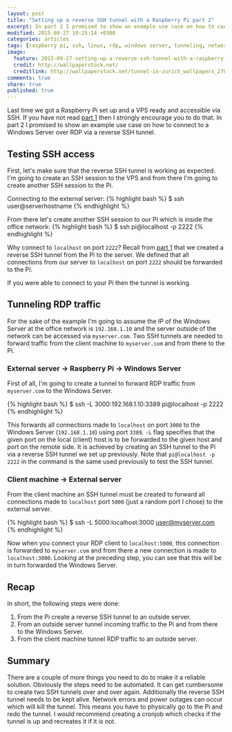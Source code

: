 ```yaml
---
layout: post
title: "Setting up a reverse SSH tunnel with a Raspberry Pi part 2"
excerpt: In part 2 I promised to show an example use case on how to connect to a Windows Server over RDP via a reverse SSH tunnel.
modified: 2015-09-27 19:25:14 +0300
categories: articles
tags: [raspberry pi, ssh, linux, rdp, windows server, tunneling, networking]
image:
  feature: 2015-09-27-setting-up-a-reverse-ssh-tunnel-with-a-raspberry-pi-part-2/cover.jpg
  credit: http://wallpaperstock.net/
  creditlink: http://wallpaperstock.net/tunnel-in-zurich_wallpapers_27851_1280x800_1.html
comments: true
share: true
published: true
---
```


Last time we got a Raspberry Pi set up and a VPS ready and accessible via SSH. If you have not read [part 1]({{site.url}}/articles/setting-up-a-reverse-ssh-tunnel-with-a-raspberry-pi/ "part 1 of setting up a reverse ssh tunnel with a raspberry pi") then I strongly encourage you to do that. In part 2 I promised to show an example use case on how to connect to a Windows Server over RDP via a reverse SSH tunnel.

## Testing SSH access

First, let's make sure that the reverse SSH tunnel is working as expected. I'm going to create an SSH session to the VPS and from there I'm going to create another SSH session to the Pi.

Connecting to the external server:
{% highlight bash %}
$ ssh user@serverhostname
{% endhighlight %}

From there let's create another SSH session to our Pi which is inside the office network:
{% highlight bash %}
$ ssh pi@localhost -p 2222
{% endhighlight %}

Why connect to `localhost` on port `2222`? Recall from [part 1]({{site.url}}/articles/setting-up-a-reverse-ssh-tunnel-with-a-raspberry-pi/ "part 1 of setting up a reverse ssh tunnel with a raspberry pi") that we created a reverse SSH tunnel from the Pi to the server. We defined that all connections from our server to `localhost` on port `2222` should be forwarded to the Pi.

If you were able to connect to your Pi then the tunnel is working.

## Tunneling RDP traffic

For the sake of the example I'm going to assume the IP of the Windows Server at the office network is `192.168.1.10` and the server outside of the network can be accessed via `myserver.com`. Two SSH tunnels are needed to forward traffic from the client machine to `myserver.com` and from there to the Pi.

### External server -> Raspberry Pi -> Windows Server

First of all, I'm going to create a tunnel to forward RDP traffic from `myserver.com` to the Windows Server.

{% highlight bash %}
$ ssh -L 3000:192.168.1.10:3389 pi@localhost -p 2222
{% endhighlight %}

This forwards all connections made to `localhost` on port `3000` to the Windows Server (`192.168.1.10`) using port `3389`. `-L` flag specifies that the given port on the local (client) host is to be forwarded to the given host and port on the remote side. It is achieved by creating an SSH tunnel to the Pi via a reverse SSH tunnel we set up previously. Note that `pi@localhost -p 2222` in the command is the same used previously to test the SSH tunnel.

### Client machine -> External server

From the client machine an SSH tunnel must be created to forward all connections made to `localhost` port `5000` (just a random port I chose) to the external server.

{% highlight bash %}
$ ssh -L 5000:localhost:3000 user@myserver.com
{% endhighlight %}

Now when you connect your RDP client to `localhost:5000`, this connection is forwarded to `myserver.com` and from there a new connection is made to `localhost:3000`. Looking at the preceding step, you can see that this will be in turn forwarded the Windows Server.

## Recap

In short, the following steps were done:

1. From the Pi create a reverse SSH tunnel to an outside server.
2. From an outside server tunnel incoming traffic to the Pi and from there to the Windows Server.
3. From the client machine tunnel RDP traffic to an outside server.

## Summary

There are a couple of more things you need to do to make it a reliable solution. Obviously the steps need to be automated. It can get cumbersome to create two SSH tunnels over and over again. Additionally the reverse SSH tunnel needs to be kept alive. Network errors and power outages can occur which will kill the tunnel. This means you have to physically go to the Pi and redo the tunnel. I would recommend creating a cronjob which checks if the tunnel is up and recreates it if it is not.
